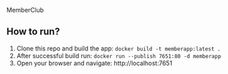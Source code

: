 MemberClub

## How to run?
1. Clone this repo and build the app: `docker build -t memberapp:latest .`
2. After successful build run: `docker run --publish 7651:80 -d memberapp`
3. Open your browser and navigate: http://localhost:7651
